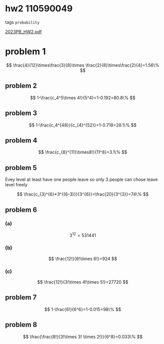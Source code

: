 # hw2 110590049
tags `probability`

[2023PB_HW2.pdf](../../assets/pdf/2023PB_HW2.pdf)

# problem 1

$$
\frac{4}{12}\times\frac{3}{8}\times \frac{2}{8}\times\frac{2}{4}=1.56\%
$$

## problem 2

$$
1-\frac{c_4^5\times 4!}{5^4}=1-0.192=80.8\%
$$

## problem 3

$$
1-\frac{c_4^{48}}{c_{4}^{52}}=1-0.718=28.1\%
$$

## problem 4

$$
\frac{c_{8}^{11}\times8!}{11^8}=3.1\%
$$

## problem 5

Evey level at least have one people leave so only 3 people can chose leave level freely

$$
\frac{c_{3}^{6}*3^{(6-3)}}{3^{6}}=\frac{20}{3^{3}}=74\%
$$

## problem 6

### (a)

$$
3^{12}=531441
$$

### (b)

$$
\frac{12!}{6!\times 6!}=924
$$

### (c)

$$
\frac{12!}{3!\times 4!\times 5!}=27720
$$

## problem 7

$$
1-\frac{6!}{6^6}=1-0.015=98\%
$$

## problem 8

$$
\frac{\frac{8!}{3!\times 3! \times 2!}}{6^8}=0.033\%
$$